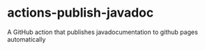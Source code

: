# actions-publish-javadoc
A GitHub action that publishes javadocumentation to github pages automatically
